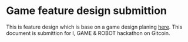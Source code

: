 # Game feature design submittion

This is feature design which is base on a game design planing [here](../GameDesignSubmittion/). This document is submittion for I, GAME & ROBOT hackathon on Gitcoin.
